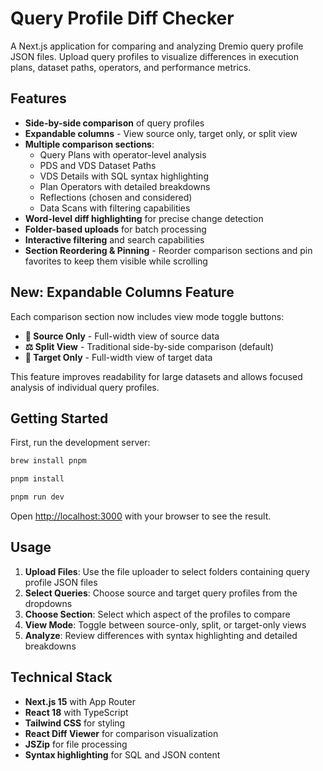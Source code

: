 # Query Profile Diff Checker

A Next.js application for comparing and analyzing Dremio query profile JSON files. Upload query profiles to visualize differences in execution plans, dataset paths, operators, and performance metrics.

## Features

- **Side-by-side comparison** of query profiles
- **Expandable columns** - View source only, target only, or split view
- **Multiple comparison sections**:
  - Query Plans with operator-level analysis
  - PDS and VDS Dataset Paths
  - VDS Details with SQL syntax highlighting
  - Plan Operators with detailed breakdowns
  - Reflections (chosen and considered)
  - Data Scans with filtering capabilities
- **Word-level diff highlighting** for precise change detection
- **Folder-based uploads** for batch processing
- **Interactive filtering** and search capabilities
- **Section Reordering & Pinning** - Reorder comparison sections and pin favorites to keep them visible while scrolling

## New: Expandable Columns Feature

Each comparison section now includes view mode toggle buttons:

- **📄 Source Only** - Full-width view of source data
- **⚖️ Split View** - Traditional side-by-side comparison (default)
- **📄 Target Only** - Full-width view of target data

This feature improves readability for large datasets and allows focused analysis of individual query profiles.

## Getting Started

First, run the development server:

```bash
brew install pnpm

pnpm install

pnpm run dev

```

Open [http://localhost:3000](http://localhost:3000) with your browser to see the result.

## Usage

1. **Upload Files**: Use the file uploader to select folders containing query profile JSON files
2. **Select Queries**: Choose source and target query profiles from the dropdowns
3. **Choose Section**: Select which aspect of the profiles to compare
4. **View Mode**: Toggle between source-only, split, or target-only views
5. **Analyze**: Review differences with syntax highlighting and detailed breakdowns

## Technical Stack

- **Next.js 15** with App Router
- **React 18** with TypeScript
- **Tailwind CSS** for styling
- **React Diff Viewer** for comparison visualization
- **JSZip** for file processing
- **Syntax highlighting** for SQL and JSON content


